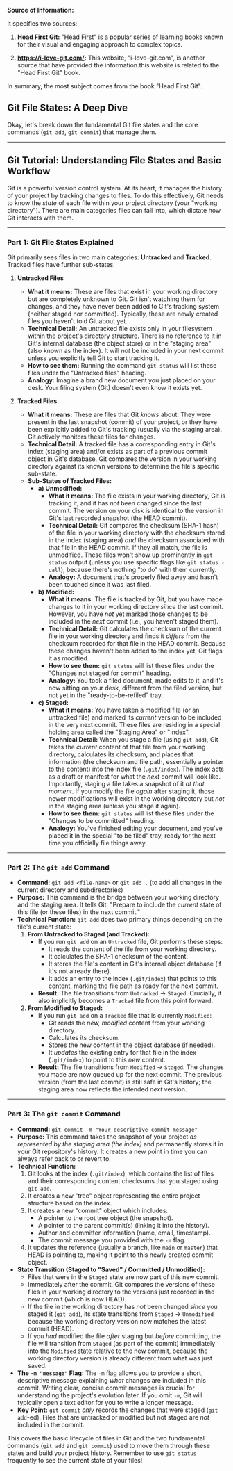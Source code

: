 **Source of Information:**

It specifies two sources:

1.  **Head First Git:** "Head First" is a popular series of learning books known for their visual and engaging approach to complex topics.

2.  **https://i-love-git.com/:** This website, "i-love-git.com", is another source that have provided the information.this website is related to the "Head First Git" book.

In summary, the most subject comes from the book "Head First Git".

## Git File States: A Deep Dive

Okay, let's break down the fundamental Git file states and the core commands (`git add`, `git commit`) that manage them.

---

## Git Tutorial: Understanding File States and Basic Workflow

Git is a powerful version control system. At its heart, it manages the history of your project by tracking changes to files. To do this effectively, Git needs to know the _state_ of each file within your project directory (your "working directory"). There are main categories files can fall into, which dictate how Git interacts with them.

---

### Part 1: Git File States Explained

Git primarily sees files in two main categories: **Untracked** and **Tracked**. Tracked files have further sub-states.

1.  **Untracked Files**

    - **What it means:** These are files that exist in your working directory but are completely unknown to Git. Git isn't watching them for changes, and they have never been added to Git's tracking system (neither staged nor committed). Typically, these are newly created files you haven't told Git about yet.
    - **Technical Detail:** An untracked file exists only in your filesystem within the project's directory structure. There is no reference to it in Git's internal database (the object store) or in the "staging area" (also known as the index). It will _not_ be included in your next commit unless you explicitly tell Git to start tracking it.
    - **How to see them:** Running the command `git status` will list these files under the "Untracked files" heading.
    - **Analogy:** Imagine a brand new document you just placed on your desk. Your filing system (Git) doesn't even know it exists yet.

2.  **Tracked Files**
    - **What it means:** These are files that Git _knows_ about. They were present in the last snapshot (commit) of your project, or they have been explicitly added to Git's tracking (usually via the staging area). Git actively monitors these files for changes.
    - **Technical Detail:** A tracked file has a corresponding entry in Git's index (staging area) and/or exists as part of a previous commit object in Git's database. Git compares the version in your working directory against its known versions to determine the file's specific sub-state.
    - **Sub-States of Tracked Files:**
      - **a) Unmodified:**
        - **What it means:** The file exists in your working directory, Git is tracking it, and it has _not_ been changed since the last commit. The version on your disk is identical to the version in Git's last recorded snapshot (the HEAD commit).
        - **Technical Detail:** Git compares the checksum (SHA-1 hash) of the file in your working directory with the checksum stored in the index (staging area) _and_ the checksum associated with that file in the HEAD commit. If they all match, the file is unmodified. These files won't show up prominently in `git status` output (unless you use specific flags like `git status -uall`), because there's nothing "to do" with them currently.
        - **Analogy:** A document that's properly filed away and hasn't been touched since it was last filed.
      - **b) Modified:**
        - **What it means:** The file is tracked by Git, but you have made changes to it in your working directory _since_ the last commit. However, you have _not_ yet marked those changes to be included in the _next_ commit (i.e., you haven't staged them).
        - **Technical Detail:** Git calculates the checksum of the current file in your working directory and finds it _differs_ from the checksum recorded for that file in the HEAD commit. Because these changes haven't been added to the index yet, Git flags it as modified.
        - **How to see them:** `git status` will list these files under the "Changes not staged for commit" heading.
        - **Analogy:** You took a filed document, made edits to it, and it's now sitting on your desk, different from the filed version, but not yet in the "ready-to-be-refiled" tray.
      - **c) Staged:**
        - **What it means:** You have taken a modified file (or an untracked file) and marked its _current_ version to be included in the very next commit. These files are residing in a special holding area called the "Staging Area" or "Index".
        - **Technical Detail:** When you stage a file (using `git add`), Git takes the _current_ content of that file from your working directory, calculates its checksum, and places that information (the checksum and file path, essentially a pointer to the content) into the index file (`.git/index`). The index acts as a draft or manifest for what the _next_ commit will look like. Importantly, staging a file takes a snapshot of it _at that moment_. If you modify the file _again_ after staging it, those newer modifications will exist in the working directory but _not_ in the staging area (unless you stage it again).
        - **How to see them:** `git status` will list these files under the "Changes to be committed" heading.
        - **Analogy:** You've finished editing your document, and you've placed it in the special "to be filed" tray, ready for the next time you officially file things away.

---

### Part 2: The `git add` Command

- **Command:** `git add <file-name>` or `git add .` (to add all changes in the current directory and subdirectories)
- **Purpose:** This command is the bridge between your working directory and the staging area. It tells Git, "Prepare to include the _current_ state of this file (or these files) in the next commit."
- **Technical Function:** `git add` does two primary things depending on the file's current state:
  1.  **From Untracked to Staged (and Tracked):**
      - If you run `git add` on an `Untracked` file, Git performs these steps:
        - It reads the content of the file from your working directory.
        - It calculates the SHA-1 checksum of the content.
        - It stores the file's content in Git's internal object database (if it's not already there).
        - It adds an entry to the index (`.git/index`) that points to this content, marking the file path as ready for the next commit.
      - **Result:** The file transitions from `Untracked` -> `Staged`. Crucially, it also implicitly becomes a `Tracked` file from this point forward.
  2.  **From Modified to Staged:**
      - If you run `git add` on a `Tracked` file that is currently `Modified`:
        - Git reads the _new, modified_ content from your working directory.
        - Calculates its checksum.
        - Stores the new content in the object database (if needed).
        - It _updates_ the existing entry for that file in the index (`.git/index`) to point to this _new_ content.
      - **Result:** The file transitions from `Modified` -> `Staged`. The changes you made are now queued up for the next commit. The previous version (from the last commit) is still safe in Git's history; the staging area now reflects the intended _next_ version.

---

### Part 3: The `git commit` Command

- **Command:** `git commit -m "Your descriptive commit message"`
- **Purpose:** This command takes the snapshot of your project _as represented by the staging area (the index)_ and permanently stores it in your Git repository's history. It creates a new point in time you can always refer back to or revert to.
- **Technical Function:**
  1.  Git looks at the index (`.git/index`), which contains the list of files and their corresponding content checksums that you staged using `git add`.
  2.  It creates a new "tree" object representing the entire project structure based on the index.
  3.  It creates a new "commit" object which includes:
      - A pointer to the root tree object (the snapshot).
      - A pointer to the parent commit(s) (linking it into the history).
      - Author and committer information (name, email, timestamp).
      - The commit message you provided with the `-m` flag.
  4.  It updates the reference (usually a branch, like `main` or `master`) that HEAD is pointing to, making it point to this newly created commit object.
- **State Transition (Staged to "Saved" / Committed / Unmodified):**
  - Files that were in the `Staged` state are now part of this new commit.
  - Immediately after the commit, Git compares the versions of these files in your working directory to the versions just recorded in the new commit (which is now HEAD).
  - If the file in the working directory has _not_ been changed _since_ you staged it (`git add`), its state transitions from `Staged` -> `Unmodified` because the working directory version now matches the latest commit (HEAD).
  - If you _had_ modified the file _after_ staging but _before_ committing, the file will transition from `Staged` (as part of the commit) immediately into the `Modified` state relative to the new commit, because the working directory version is already different from what was just saved.
- **The `-m "message"` Flag:** The `-m` flag allows you to provide a short, descriptive message explaining _what_ changes are included in this commit. Writing clear, concise commit messages is crucial for understanding the project's evolution later. If you omit `-m`, Git will typically open a text editor for you to write a longer message.
- **Key Point:** `git commit` _only_ records the changes that were staged (`git add`-ed). Files that are untracked or modified but not staged are _not_ included in the commit.

This covers the basic lifecycle of files in Git and the two fundamental commands (`git add` and `git commit`) used to move them through these states and build your project history. Remember to use `git status` frequently to see the current state of your files!
